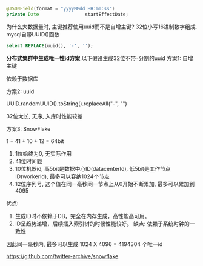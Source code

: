 

```Java
@JSONField(format = "yyyyMMdd HH:mm:ss")
private Date                 startEffectDate;
```

为什么大数据量时, 主键推荐使用uuid而不是自增主键?
32位小写16进制数字组成.
mysql自带UUID()函数
```sql
select REPLACE(uuid(), '-', '');
```

**分布式集群中生成唯一性id方案**
以下假设生成32位不带`-`分割的uuid
方案1: 自增主键

依赖于数据库

方案2: uuid

UUID.randomUUID().toString().replaceAll("-", "")

32位太长, 无序, 入库时性能较差

方案3: SnowFlake

1 + 41 + 10 + 12 = 64bit

1. 1位始终为0, 无实际作用
2. 41位时间戳
3. 10位机器id, 高5bit是数据中心ID(datacenterId), 低5bit是工作节点ID(workerId), 最多可以容纳1024个节点
4. 12位序列号, 这个值在同一毫秒同一节点上从0开始不断累加, 最多可以累加到4095

优点:
1. 生成ID时不依赖于DB，完全在内存生成，高性能高可用。
2. ID呈趋势递增，后续插入索引树的时候性能较好。
缺点:
依赖于系统时钟的一致性


因此同一毫秒内, 最多可以生成 1024 X 4096 = 4194304 个唯一id

https://github.com/twitter-archive/snowflake